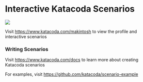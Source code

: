 # Interactive Katacoda Scenarios

[![](http://shields.katacoda.com/katacoda/makintosh/count.svg)](https://www.katacoda.com/makintosh "Get your profile on Katacoda.com")

Visit https://www.katacoda.com/makintosh to view the profile and interactive scenarios

### Writing Scenarios
Visit https://www.katacoda.com/docs to learn more about creating Katacoda scenarios

For examples, visit https://github.com/katacoda/scenario-example
